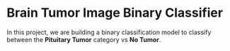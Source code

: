 #  Brain Tumor Image Binary Classifier
In this project,  we are building a binary classification model to classify between the **Pituitary Tumor** category vs **No Tumor**.
